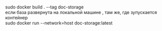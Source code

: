 
<br>sudo docker build . --tag doc-storage</br> 
если база развернута на локальной машине , там же, где зупускается контейнер
<br>sudo docker run --network=host doc-storage:latest</br> 
